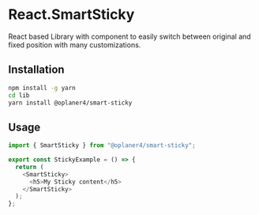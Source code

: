 # React.SmartSticky

React based Library with component to easily switch between original and fixed position with many customizations.

## Installation

```bash
npm install -g yarn
cd lib
yarn install @oplaner4/smart-sticky
```

## Usage

```typescript
import { SmartSticky } from "@oplaner4/smart-sticky";

export const StickyExample = () => {
  return (
    <SmartSticky>
      <h5>My Sticky content</h5>
    </SmartSticky>
  );
};
```
